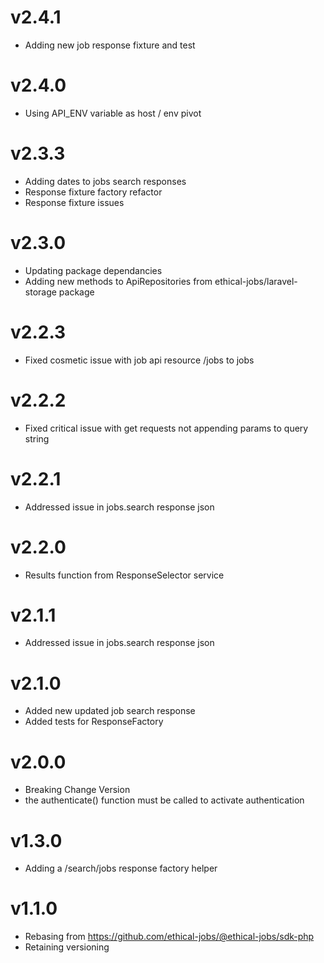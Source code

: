 # v2.4.1

- Adding new job response fixture and test

# v2.4.0

- Using API_ENV variable as host / env pivot

# v2.3.3

- Adding dates to jobs search responses
- Response fixture factory refactor
- Response fixture issues

# v2.3.0

- Updating package dependancies
- Adding new methods to ApiRepositories from ethical-jobs/laravel-storage package

# v2.2.3

- Fixed cosmetic issue with job api resource /jobs to jobs

# v2.2.2

- Fixed critical issue with get requests not appending params to query string

# v2.2.1

- Addressed issue in jobs.search response json

# v2.2.0

- Results function from ResponseSelector service

# v2.1.1

- Addressed issue in jobs.search response json

# v2.1.0

- Added new updated job search response
- Added tests for ResponseFactory

# v2.0.0

- Breaking Change Version
- the authenticate() function must be called to activate authentication

# v1.3.0

- Adding a /search/jobs response factory helper

# v1.1.0

- Rebasing from https://github.com/ethical-jobs/@ethical-jobs/sdk-php
- Retaining versioning